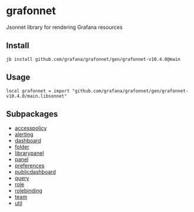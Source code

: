 # grafonnet

Jsonnet library for rendering Grafana resources
## Install

```
jb install github.com/grafana/grafonnet/gen/grafonnet-v10.4.0@main
```

## Usage

```jsonnet
local grafonnet = import "github.com/grafana/grafonnet/gen/grafonnet-v10.4.0/main.libsonnet"
```


## Subpackages

* [accesspolicy](accesspolicy/index.md)
* [alerting](alerting/index.md)
* [dashboard](dashboard/index.md)
* [folder](folder.md)
* [librarypanel](librarypanel.md)
* [panel](panel/index.md)
* [preferences](preferences.md)
* [publicdashboard](publicdashboard.md)
* [query](query/index.md)
* [role](role.md)
* [rolebinding](rolebinding.md)
* [team](team.md)
* [util](util.md)
